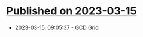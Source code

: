 # [Published on 2023-03-15](index.md)

* [2023-03-15, 09:05:37](https://lobste.rs/s/9toq0n/gcd_grid) - [GCD Grid](https://susam.net/blog/gcd-grid.html)
